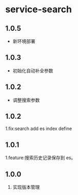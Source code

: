 # service-search

## 1.0.5
- 新环境部署

## 1.0.3
- 初始化自动补全参数

## 1.0.2
- 调整搜索参数

## 1.0.2
1.fix:search add es index define

## 1.0.1
1.feature:搜索历史记录保存到 es。

## 1.0.0
1. 实现版本管理
